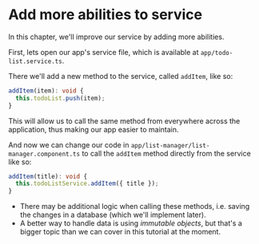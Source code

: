 # Add more abilities to service

In this chapter, we'll improve our service by adding more abilities.

First, lets open our app's service file, which is available at `app/todo-list.service.ts`.

There we'll add a new method to the service, called `addItem`, like so:

```ts
addItem(item): void {
  this.todoList.push(item);
}
```

This will allow us to call the same method from everywhere across the application, thus making our app easier to maintain.

And now we can change our code in `app/list-manager/list-manager.component.ts` to call the `addItem` method directly from the service like so:

```ts
addItem(title): void {
  this.todoListService.addItem({ title });
}
```

- There may be additional logic when calling these methods, i.e. saving the changes in a database (which we'll implement later).
- A better way to handle data is using *immutable objects*, but that's a bigger topic than we can cover in this tutorial at the moment.


